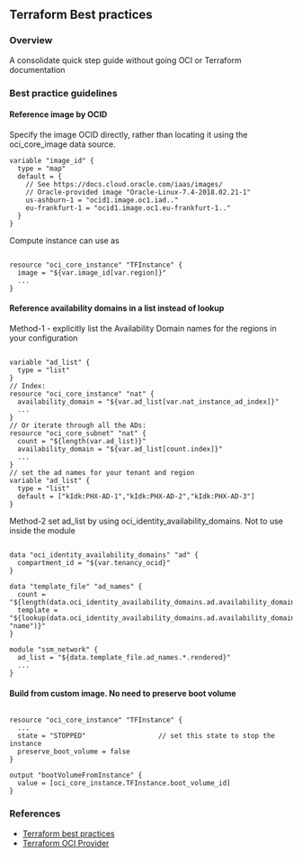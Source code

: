 
## Terraform Best practices

### Overview 
A consolidate quick step guide without going OCI or Terraform documentation

### Best practice guidelines 
#### Reference image by OCID 
Specify the image OCID directly, rather than locating it using the oci_core_image data source.
<pre><code>variable "image_id" {
  type = "map"
  default = {
    // See https://docs.cloud.oracle.com/iaas/images/
    // Oracle-provided image "Oracle-Linux-7.4-2018.02.21-1"
    us-ashburn-1 = "ocid1.image.oc1.iad..<unique_ID>"
    eu-frankfurt-1 = "ocid1.image.oc1.eu-frankfurt-1..<unique_ID>"
  }
}</code></pre>
Compute instance can use as 
<pre><code>
resource "oci_core_instance" "TFInstance" {
  image = "${var.image_id[var.region]}"
  ...
}
</code></pre>
#### Reference availability domains in a list instead of lookup
Method-1 - explicitly list the Availability Domain names for the regions in your configuration
<pre><code>
variable "ad_list" {
  type = "list"
}
// Index:
resource "oci_core_instance" "nat" {
  availability_domain = "${var.ad_list[var.nat_instance_ad_index]}"
  ...
}
// Or iterate through all the ADs:
resource "oci_core_subnet" "nat" {
  count = "${length(var.ad_list)}"
  availability_domain = "${var.ad_list[count.index]}"
  ...
}
// set the ad names for your tenant and region
variable "ad_list" {
  type = "list"
  default = ["kIdk:PHX-AD-1","kIdk:PHX-AD-2","kIdk:PHX-AD-3"]
}
</code></pre>
Method-2 set ad_list by using oci_identity_availability_domains. Not to use inside the module 
<pre><code>
data "oci_identity_availability_domains" "ad" {
  compartment_id = "${var.tenancy_ocid}"
}
 
data "template_file" "ad_names" {
  count = "${length(data.oci_identity_availability_domains.ad.availability_domains)}"
  template = "${lookup(data.oci_identity_availability_domains.ad.availability_domains[count.index], "name")}"
}
  
module "ssm_network" {
  ad_list = "${data.template_file.ad_names.*.rendered}"
  ...
}
</code></pre>
#### Build from custom image. No need to preserve boot volume
<pre><code>
resource "oci_core_instance" "TFInstance" {
  ...
  state = "STOPPED"                  // set this state to stop the instance
  preserve_boot_volume = false
}

output "bootVolumeFromInstance" {
  value = [oci_core_instance.TFInstance.boot_volume_id]
}
</code></pre>

### References 
* [Terraform best practices](https://docs.cloud.oracle.com/en-us/iaas/Content/API/SDKDocs/terraformbestpractices.htm)
* [Terraform OCI Provider](https://registry.terraform.io/providers/hashicorp/oci/latest/docs/guides/best_practices)
